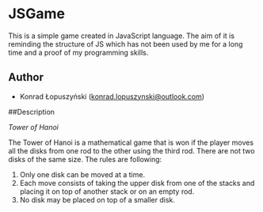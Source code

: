 # JSGame
This is a simple game created in JavaScript language.
The aim of it is reminding the structure of JS which 
has not been used by me for a long time and a proof 
of my programming skills.

## Author
* Konrad Łopuszyński (konrad.lopuszynski@outlook.com)

##Description

_Tower of Hanoi_
 
The Tower of Hanoi is a mathematical game that is won 
if the player moves all the disks from one rod to 
the other using the third rod. There are not two disks 
of the same size. The rules are following:
1. Only one disk can be moved at a time.
2. Each move consists of taking the upper disk from one 
of the stacks and placing it on top of another stack or 
on an empty rod.
3. No disk may be placed on top of a smaller disk.
